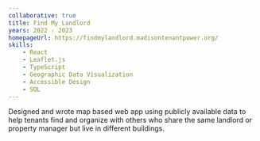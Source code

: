 ```yaml
---
collaborative: true
title: Find My Landlord
years: 2022 - 2023
homepageUrl: https://findmylandlord.madisontenantpower.org/
skills:
    - React
    - Leaflet.js
    - TypeScript
    - Geographic Data Visualization
    - Accessible Design
    - SQL
---
```

Designed and wrote map based web app using publicly available data to help tenants find and organize with others who share the same landlord or property manager but live in different buildings. 